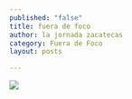 ```yaml
---
published: "false"
title: fuera de foco
author: la jornada zacatecas
category: Fuera de Foco
layout: posts

---
```


![](http://i.imgur.com/ZEvwQZ1m.jpg)
